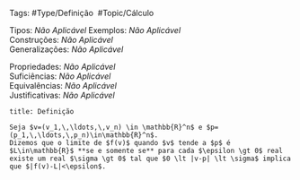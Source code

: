 Tags: #Type/Definição  #Topic/Cálculo 

Tipos: _Não Aplicável_ 
Exemplos: _Não Aplicável_  
Construções: _Não Aplicável_  
Generalizações: _Não Aplicável_

Propriedades: _Não Aplicável_  
Suficiências: _Não Aplicável_  
Equivalências: _Não Aplicável_  
Justificativas: _Não Aplicável_

```ad-abstract
title: Definição

Seja $v=(v_1,\,\ldots,\,v_n) \in \mathbb{R}^n$ e $p=(p_1,\,\ldots,\,p_n)\in\mathbb{R}^n$.
Dizemos que o limite de $f(v)$ quando $v$ tende a $p$ é $L\in\mathbb{R}$ **se e somente se** para cada $\epsilon \gt 0$ real existe um real $\sigma \gt 0$ tal que $0 \lt |v-p| \lt \sigma$ implica que $|f(v)-L|<\epsilon$.
```
